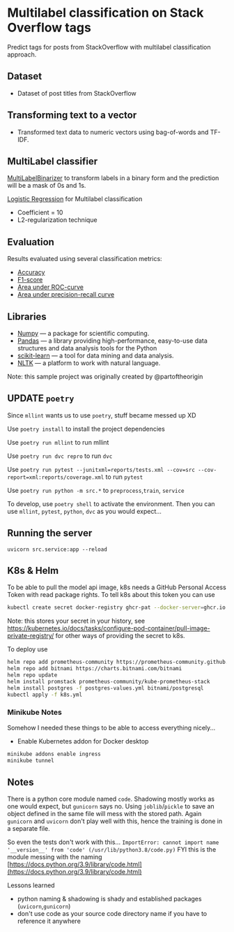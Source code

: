 # Multilabel classification on Stack Overflow tags
Predict tags for posts from StackOverflow with multilabel classification approach.

## Dataset
- Dataset of post titles from StackOverflow

## Transforming text to a vector
- Transformed text data to numeric vectors using bag-of-words and TF-IDF.

## MultiLabel classifier
[MultiLabelBinarizer](http://scikit-learn.org/stable/modules/generated/sklearn.preprocessing.MultiLabelBinarizer.html) to transform labels in a binary form and the prediction will be a mask of 0s and 1s.

[Logistic Regression](http://scikit-learn.org/stable/modules/generated/sklearn.linear_model.LogisticRegression.html) for Multilabel classification
- Coefficient = 10
- L2-regularization technique

## Evaluation
Results evaluated using several classification metrics:
- [Accuracy](http://scikit-learn.org/stable/modules/generated/sklearn.metrics.accuracy_score.html)
- [F1-score](http://scikit-learn.org/stable/modules/generated/sklearn.metrics.f1_score.html)
- [Area under ROC-curve](http://scikit-learn.org/stable/modules/generated/sklearn.metrics.roc_auc_score.html)
- [Area under precision-recall curve](http://scikit-learn.org/stable/modules/generated/sklearn.metrics.average_precision_score.html#sklearn.metrics.average_precision_score)

## Libraries
- [Numpy](http://www.numpy.org/) — a package for scientific computing.
- [Pandas](https://pandas.pydata.org/) — a library providing high-performance, easy-to-use data structures and data analysis tools for the Python
- [scikit-learn](http://scikit-learn.org/stable/index.html) — a tool for data mining and data analysis.
- [NLTK](http://www.nltk.org/) — a platform to work with natural language.

Note: this sample project was originally created by @partoftheorigin

## UPDATE `poetry`

Since `mllint` wants us to use `poetry`, stuff became messed up XD

Use `poetry install` to install the project dependencies

Use `poetry run mllint` to run mllint

Use `poetry run dvc repro` to run `dvc`

Use `poetry run pytest --junitxml=reports/tests.xml --cov=src --cov-report=xml:reports/coverage.xml` to run `pytest`

Use `poetry run python -m src.*` to `preprocess`,`train`, `service`

To develop, use `poetry shell` to activate the environment.
Then you can use `mllint`, `pytest`, `python`, `dvc` as you would expect...

## Running the server

```
uvicorn src.service:app --reload
```

## K8s & Helm

To be able to pull the model api image, k8s needs a GitHub Personal Access Token with read package rights. To tell k8s about this token you can use

```bash
kubectl create secret docker-registry ghcr-pat --docker-server=ghcr.io --docker-username=<GITHUB_USER> --docker-password=<GITHUB_PAT>
```

Note: this stores your secret in your history, see https://kubernetes.io/docs/tasks/configure-pod-container/pull-image-private-registry/ for other ways of providing the secret to k8s.

To deploy use

```bash
helm repo add prometheus-community https://prometheus-community.github.io/helm-charts
helm repo add bitnami https://charts.bitnami.com/bitnami
helm repo update
helm install promstack prometheus-community/kube-prometheus-stack
helm install postgres -f postgres-values.yml bitnami/postgresql
kubectl apply -f k8s.yml
```

### Minikube Notes

Somehow I needed these things to be able to access everything nicely...

- Enable Kubernetes addon for Docker desktop

```bash
minikube addons enable ingress
minikube tunnel
```

## Notes

There is a python core module named `code`. Shadowing mostly works as one would expect, but `gunicorn` says no.
Using `joblib`/`pickle` to save an object defined in the same file will mess with the stored path.
Again `gunicorn` and `uvicorn` don't play well with this, hence the training is done in a separate file.

So even the tests don't work with this...
`ImportError: cannot import name '__version__' from 'code' (/usr/lib/python3.8/code.py)`
FYI this is the module messing with the naming [https://docs.python.org/3.9/library/code.html](https://docs.python.org/3.9/library/code.html)

Lessons learned
- python naming & shadowing is shady and established packages (`uvicorn`,`gunicorn`)
- don't use code as your source code directory name if you have to reference it anywhere
